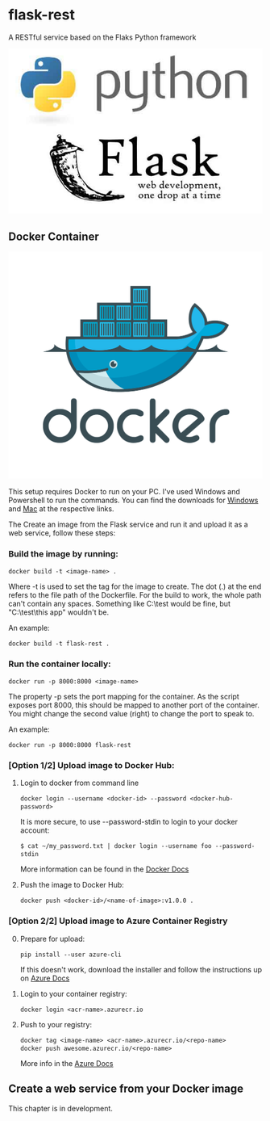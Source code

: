 # flask-rest
A RESTful service based on the Flaks Python framework

<a href="http://flask.pocoo.org/"><img src="images/flask-python.jpg" width=600 style="horizontal-alignment: center;"/></a>

## Docker Container 

<a href="https://www.docker.com/what-docker"><img src="images/docker.png" width=600 style="horizontal-alignment: center;" /></a>

This setup requires Docker to run on your PC. I've used Windows and Powershell to run the commands. You can find the downloads for [Windows](https://www.docker.com/docker-windows) and [Mac](https://www.docker.com/docker-mac) at the respective links. 

The Create an image from the Flask service and run it and upload it as a web service, follow these steps:

### Build the image by running:
```docker
docker build -t <image-name> .
```

Where -t is used to set the tag for the image to create. The dot (.) at the end refers to the file path of the Dockerfile. For the build to work, the whole path can't contain any spaces. Something like C:\test would be fine, but "C:\test\this app" wouldn't be.

An example: 

```docker
docker build -t flask-rest .
```

### Run the container locally:
```docker
docker run -p 8000:8000 <image-name>
```

The property -p sets the port mapping for the container. As the script exposes port 8000, this should be mapped to another port of the container. You might change the second value (right) to change the port to speak to. 

An example: 

```docker
docker run -p 8000:8000 flask-rest
```

### **[Option 1/2]** Upload image to Docker Hub:

1. Login to docker from command line

    ```docker
    docker login --username <docker-id> --password <docker-hub-password>
    ```

    It is more secure, to use --password-stdin to login to your docker account:

    ```docker
    $ cat ~/my_password.txt | docker login --username foo --password-stdin
    ```

    More information can be found in the [Docker Docs](https://docs.docker.com/engine/reference/commandline/login/#parent-command)

2. Push the image to Docker Hub:
    ```docker
    docker push <docker-id>/<name-of-image>:v1.0.0 .
    ```

### **[Option 2/2]** Upload image to Azure Container Registry

0. Prepare for upload:

    ```shell
    pip install --user azure-cli
    ```
    
    If this doesn't work, download the installer and follow the instructions up on [Azure Docs](https://docs.microsoft.com/en-us/cli/azure/install-azure-cli?view=azure-cli-latest)

1. Login to your container registry:

    ```docker 
    docker login <acr-name>.azurecr.io 
    ```

2. Push to your registry:

    ```docker 
    docker tag <image-name> <acr-name>.azurecr.io/<repo-name>
    docker push awesome.azurecr.io/<repo-name>
    ```

    More info in the [Azure Docs](https://docs.microsoft.com/en-us/azure/container-registry/container-registry-get-started-docker-cli)

## Create a web service from your Docker image

This chapter is in development.